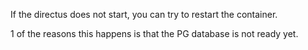 If the directus does not start, you can try to restart the container.

1 of the reasons this happens is that the PG database is not ready yet.
